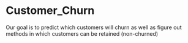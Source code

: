 # Customer_Churn
Our goal is to predict which customers will churn as well as figure out methods in which customers can be retained (non-churned)
